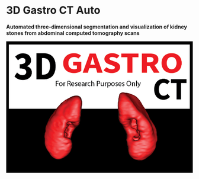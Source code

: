 # 3D Gastro CT Auto
**Automated three-dimensional segmentation and visualization of kidney stones from abdominal computed tomography scans**

<img src="pictures/introduction.png" width="800">
